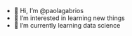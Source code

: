 - 👋 Hi, I’m @paolagabrios
- 👀 I’m interested in learning new things
- 🌱 I’m currently learning data science


<!---
paolagabrios/paolagabrios is a ✨ special ✨ repository because its `README.md` (this file) appears on your GitHub profile.
You can click the Preview link to take a look at your changes.
--->
